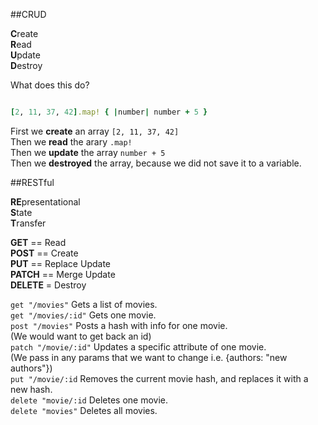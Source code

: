 ##CRUD

**C**reate  
**R**ead  
**U**pdate  
**D**estroy  

What does this do?

```ruby

[2, 11, 37, 42].map! { |number| number + 5 }

```

First we **create** an array `[2, 11, 37, 42]`  
Then we **read** the arary `.map!`  
Then we **update** the array `number + 5`  
Then we **destroyed** the array, because we did not save it to a variable.  

##RESTful

**RE**presentational  
**S**tate  
**T**ransfer  

**GET** == Read  
**POST** == Create  
**PUT** == Replace Update  
**PATCH** == Merge Update  
**DELETE** = Destroy  

`get "/movies"` Gets a list of movies.  
`get "/movies/:id"` Gets one movie.  
`post "/movies"` Posts a hash with info for one movie.  
(We would want to get back an id)  
`patch "/movie/:id"` Updates a specific attribute of one movie.  
(We pass in any params that we want to change i.e. {authors: "new authors"})  
`put "/movie/:id` Removes the current movie hash, and replaces it with a new hash.  
`delete "movie/:id` Deletes one movie.  
`delete "movies"` Deletes all movies.  



